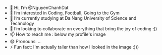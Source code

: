 - 👋 Hi, I’m @NguyenChanhDat
- 👀 I’m interested in Coding, Football, Going to the Gym
- 🌱 I’m currently studying at Da Nang University of Science and Technology
- 💞️ I’m looking to collaborate on everything that bring the joy of coding :))
- 📫 How to reach me : below my profile's image
- 😄 Pronouns: ...
- ⚡ Fun fact: I'm actually taller than how I looked in the image :)))

<!---
NguyenChanhDat/NguyenChanhDat is a ✨ special ✨ repository because its `README.md` (this file) appears on your GitHub profile.
You can click the Preview link to take a look at your changes.
--->
